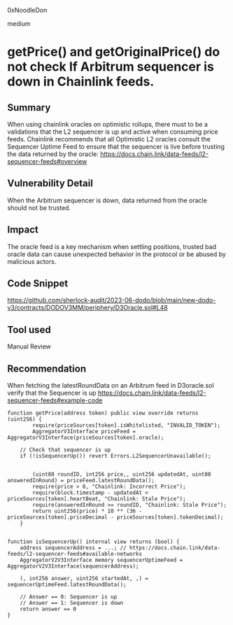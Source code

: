 0xNoodleDon

medium

# getPrice() and getOriginalPrice() do not check If Arbitrum sequencer is down in Chainlink feeds.

## Summary
When using chainlink oracles on optimistic rollups, there must to be a validations that the L2 sequencer is up and active when consuming price feeds. Chainlink recommends that all Optimistic L2 oracles consult the Sequencer Uptime Feed to ensure that the sequencer is live before trusting the data returned by the oracle: https://docs.chain.link/data-feeds/l2-sequencer-feeds#overview
## Vulnerability Detail
When the Arbitrum sequencer is down, data returned from the oracle should not be trusted.
## Impact
The oracle feed is a key mechanism when settling positions, trusted bad oracle data can cause unexpected behavior in the protocol or be abused by malicious actors.
## Code Snippet
https://github.com/sherlock-audit/2023-06-dodo/blob/main/new-dodo-v3/contracts/DODOV3MM/periphery/D3Oracle.sol#L48
## Tool used

Manual Review

## Recommendation
When fetching the latestRoundData on an Arbitrum feed in D3oracle.sol  verify that the Sequencer is up
https://docs.chain.link/data-feeds/l2-sequencer-feeds#example-code

```solidity 
function getPrice(address token) public view override returns (uint256) {
        require(priceSources[token].isWhitelisted, "INVALID_TOKEN");
        AggregatorV3Interface priceFeed = AggregatorV3Interface(priceSources[token].oracle);
	 
	// Check that sequencer is up
	if (!isSequencerUp()) revert Errors.L2SequencerUnavailable();


        (uint80 roundID, int256 price,, uint256 updatedAt, uint80 answeredInRound) = priceFeed.latestRoundData();
        require(price > 0, "Chainlink: Incorrect Price");
        require(block.timestamp - updatedAt < priceSources[token].heartBeat, "Chainlink: Stale Price");
        require(answeredInRound >= roundID, "Chainlink: Stale Price");
        return uint256(price) * 10 ** (36 - priceSources[token].priceDecimal - priceSources[token].tokenDecimal);
    }


function isSequencerUp() internal view returns (bool) {
    address sequencerAddress = ...; // https://docs.chain.link/data-feeds/l2-sequencer-feeds#available-networks
    AggregatorV2V3Interface memory sequencerUptimeFeed = AggregatorV2V3Interface(sequencerAddress);

    (, int256 answer, uint256 startedAt, ,) = sequencerUptimeFeed.latestRoundData();

    // Answer == 0: Sequencer is up
    // Answer == 1: Sequencer is down
    return answer == 0
}
```
